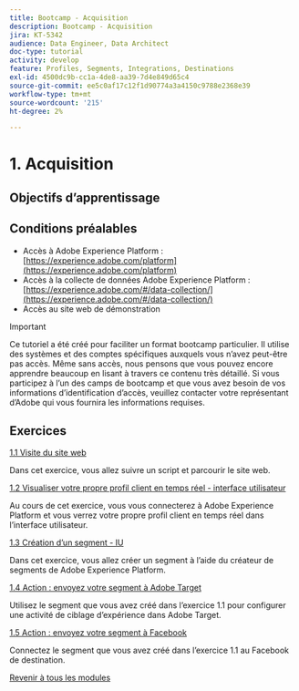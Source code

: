```yaml
---
title: Bootcamp - Acquisition
description: Bootcamp - Acquisition
jira: KT-5342
audience: Data Engineer, Data Architect
doc-type: tutorial
activity: develop
feature: Profiles, Segments, Integrations, Destinations
exl-id: 4500dc9b-cc1a-4de8-aa39-7d4e849d65c4
source-git-commit: ee5c0af17c12f1d90774a3a4150c9788e2368e39
workflow-type: tm+mt
source-wordcount: '215'
ht-degree: 2%

---
```


# 1. Acquisition

## Objectifs d’apprentissage

## Conditions préalables

- Accès à Adobe Experience Platform : [https://experience.adobe.com/platform](https://experience.adobe.com/platform)
- Accès à la collecte de données Adobe Experience Platform : [https://experience.adobe.com/#/data-collection/](https://experience.adobe.com/#/data-collection/)
- Accès au site web de démonstration

>[!IMPORTANT]
>
>Ce tutoriel a été créé pour faciliter un format bootcamp particulier. Il utilise des systèmes et des comptes spécifiques auxquels vous n’avez peut-être pas accès. Même sans accès, nous pensons que vous pouvez encore apprendre beaucoup en lisant à travers ce contenu très détaillé. Si vous participez à l’un des camps de bootcamp et que vous avez besoin de vos informations d’identification d’accès, veuillez contacter votre représentant d’Adobe qui vous fournira les informations requises.

## Exercices

[1.1 Visite du site web](./ex1.md)

Dans cet exercice, vous allez suivre un script et parcourir le site web.

[1.2 Visualiser votre propre profil client en temps réel - interface utilisateur](./ex2.md)

Au cours de cet exercice, vous vous connecterez à Adobe Experience Platform et vous verrez votre propre profil client en temps réel dans l’interface utilisateur.

[1.3 Création d’un segment - IU](./ex3.md)

Dans cet exercice, vous allez créer un segment à l’aide du créateur de segments de Adobe Experience Platform.

[1.4 Action : envoyez votre segment à Adobe Target](./ex4.md)

Utilisez le segment que vous avez créé dans l’exercice 1.1 pour configurer une activité de ciblage d’expérience dans Adobe Target.

[1.5 Action : envoyez votre segment à Facebook](./ex5.md)

Connectez le segment que vous avez créé dans l’exercice 1.1 au Facebook de destination.

[Revenir à tous les modules](../../overview.md)
